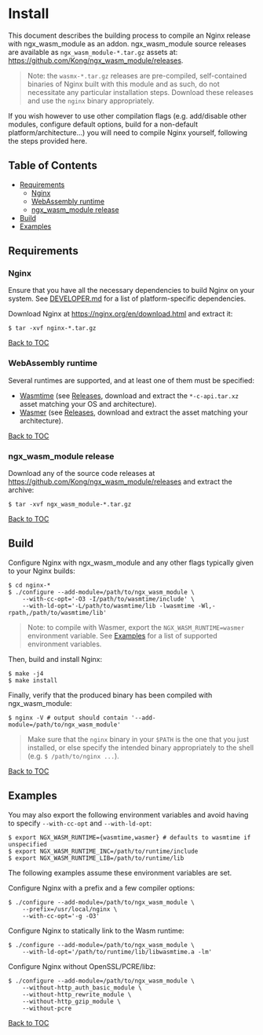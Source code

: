 # Install

This document describes the building process to compile an Nginx release with
ngx_wasm_module as an addon. ngx_wasm_module source releases are available as
`ngx_wasm_module-*.tar.gz` assets at:
https://github.com/Kong/ngx_wasm_module/releases.

> Note: the `wasmx-*.tar.gz` releases are pre-compiled, self-contained
> binaries of Nginx built with this module and as such, do not necessitate any
> particular installation steps. Download these releases and use the `nginx`
> binary appropriately.

If you wish however to use other compilation flags (e.g. add/disable other
modules, configure default options, build for a non-default
platform/architecture...) you will need to compile Nginx yourself, following the
steps provided here.

## Table of Contents

- [Requirements](#requirements)
    - [Nginx](#nginx)
    - [WebAssembly runtime](#webassembly-runtime)
    - [ngx_wasm_module release](#ngx-wasm-module-release)
- [Build](#build)
- [Examples](#examples)

## Requirements

### Nginx

Ensure that you have all the necessary dependencies to build Nginx on your
system. See [DEVELOPER.md](#developer.md) for a list of platform-specific
dependencies.

Download Nginx at https://nginx.org/en/download.html and extract it:

```
$ tar -xvf nginx-*.tar.gz
```

[Back to TOC](#table-of-contents)

### WebAssembly runtime

Several runtimes are supported, and at least one of them must be specified:

- [Wasmtime](https://docs.wasmtime.dev/c-api/) (see
  [Releases](https://github.com/bytecodealliance/wasmtime/releases), download
  and extract the `*-c-api.tar.xz` asset matching your OS and architecture).
- [Wasmer](https://github.com/wasmerio/wasmer) (see [Releases](https://github.com/wasmerio/wasmer/releases), download and extract the asset matching your architecture).

[Back to TOC](#table-of-contents)

### ngx_wasm_module release

Download any of the source code releases at
https://github.com/Kong/ngx_wasm_module/releases and extract the archive:

```
$ tar -xvf ngx_wasm_module-*.tar.gz
```

[Back to TOC](#table-of-contents)

## Build

Configure Nginx with ngx_wasm_module and any other flags typically given to your
Nginx builds:

```
$ cd nginx-*
$ ./configure --add-module=/path/to/ngx_wasm_module \
    --with-cc-opt='-O3 -I/path/to/wasmtime/include' \
    --with-ld-opt='-L/path/to/wasmtime/lib -lwasmtime -Wl,-rpath,/path/to/wasmtime/lib'
```

> Note: to compile with Wasmer, export the `NGX_WASM_RUNTIME=wasmer` environment
> variable. See [Examples](examples) for a list of supported environment
> variables.

Then, build and install Nginx:

```
$ make -j4
$ make install
```

Finally, verify that the produced binary has been compiled with ngx_wasm_module:

```
$ nginx -V # output should contain '--add-module=/path/to/ngx_wasm_module'
```

> Make sure that the `nginx` binary in your `$PATH` is the one that you just
installed, or else specify the intended binary appropriately to the shell (e.g.
`$ /path/to/nginx ...`).

[Back to TOC](#table-of-contents)

## Examples

You may also export the following environment variables and avoid having to
specify `--with-cc-opt` and `--with-ld-opt`:

```
$ export NGX_WASM_RUNTIME={wasmtime,wasmer} # defaults to wasmtime if unspecified
$ export NGX_WASM_RUNTIME_INC=/path/to/runtime/include
$ export NGX_WASM_RUNTIME_LIB=/path/to/runtime/lib
```

The following examples assume these environment variables are set.

Configure Nginx with a prefix and a few compiler options:

```
$ ./configure --add-module=/path/to/ngx_wasm_module \
    --prefix=/usr/local/nginx \
    --with-cc-opt='-g -O3'
```

Configure Nginx to statically link to the Wasm runtime:

```
$ ./configure --add-module=/path/to/ngx_wasm_module \
    --with-ld-opt='/path/to/runtime/lib/libwasmtime.a -lm'
```

Configure Nginx without OpenSSL/PCRE/libz:

```
$ ./configure --add-module=/path/to/ngx_wasm_module \
    --without-http_auth_basic_module \
    --without-http_rewrite_module \
    --without-http_gzip_module \
    --without-pcre
```

[Back to TOC](#table-of-contents)
